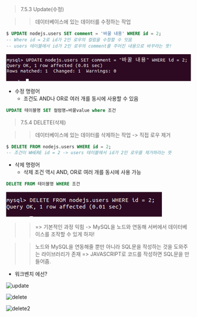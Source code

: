 > 7.5.3 Update(수정)

>> 데이터베이스에 있는 데이터를 수정하는 작업
```sql
$ UPDATE nodejs.users SET comment = '바꿀 내용' WHERE id = 2;
-- Where id = 2로 id가 2인 로우의 컬럼을 수정할 수 잇음 
-- users 테이블에서 id가 2인 로우의 comment를 주어진 내용으로 바꾸라는 뜻! 
```
![update 쿼리](./images/update.png)
* 수정 명령어 
    * 조건도 AND나 OR로 여러 개를 동시에 사용할 수 있음
```sql
UPDATE 테이블명 SET 컬럼명=바꿀value where 조건 
```

> 7.5.4 DELETE(삭제)

>> 데이터베이스에 있는 데이터를 삭제하는 작업 -> 직접 로우 제거
```sql
$ DELETE FROM nodejs.users WHERE id = 2;
-- 조건이 WHERE id = 2 -> users 테이블에서 id가 2인 로우를 제거하라는 뜻
```
* 삭제 명령어 
    * 삭제 조건 역시 AND, OR로 여러 개를 동시에 사용 가능 
```sql
DELETE FROM 테이블명 WHERE 조건 
```
![delete 쿼리](./images/delete.png)

>> => 기본적인 과정 익힘 
>> -> MySQL을 노드와 연동해 서버에서 데이터베이스를 조작할 수 있게 하자!

>> 노드와 MySQL을 연동해줄 뿐만 아니라 SQL문을 작성하는 것을 도와주는 라이브러리가 존재 
>> => JAVASCRIPT로 코드를 작성하면 SQL문을 만들어줌.

* 워크벤치 에선?

![update](./images/update2.png)

![delete](./images/delete2.png)

![delete2](./images/delete3.png)
